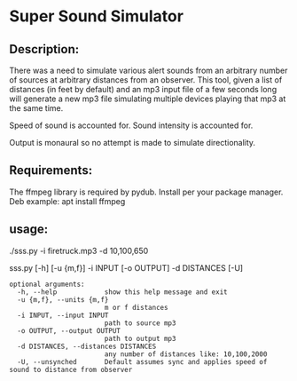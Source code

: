 # Super Sound Simulator

## Description:
There was a need to simulate various alert sounds from an arbitrary number of sources at arbitrary distances from an observer.  This tool, given a list of distances (in feet by default) and an mp3 input file of a few seconds long will generate a new mp3 file simulating multiple devices playing that mp3 at the same time.  

Speed of sound is accounted for.  Sound intensity is accounted for.  

Output is monaural so no attempt is made to simulate directionality.

## Requirements:
The ffmpeg library is required by pydub.  Install per your package manager.  
Deb example: apt install ffmpeg 

## usage: 
 ./sss.py -i firetruck.mp3 -d 10,100,650

sss.py [-h] [-u {m,f}] -i INPUT [-o OUTPUT] -d DISTANCES [-U]

```
optional arguments:
  -h, --help            show this help message and exit
  -u {m,f}, --units {m,f}
                        m or f distances
  -i INPUT, --input INPUT
                        path to source mp3
  -o OUTPUT, --output OUTPUT
                        path to output mp3
  -d DISTANCES, --distances DISTANCES
                        any number of distances like: 10,100,2000
  -U, --unsynched       Default assumes sync and applies speed of sound to distance from observer
```
